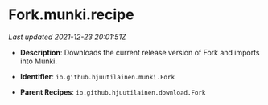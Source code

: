 # Fork.munki.recipe

_Last updated 2021-12-23 20:01:51Z_

- **Description**: Downloads the current release version of Fork and imports into Munki.

- **Identifier**: `io.github.hjuutilainen.munki.Fork`

- **Parent Recipes**: `io.github.hjuutilainen.download.Fork`
